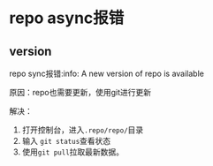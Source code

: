 # repo async报错

## version

repo sync报错:info: A new version of repo is available

原因：repo也需要更新，使用git进行更新

解决：

1. 打开控制台，进入`.repo/repo/`目录
2. 输入 `git status`查看状态
3. 使用`git pull`拉取最新数据。
